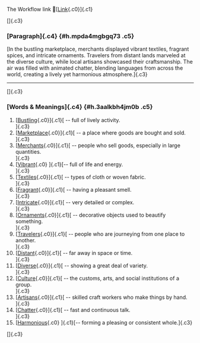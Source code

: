 The Workflow link
👏[[Link](https://www.google.com/url?q=http://www.google.com&sa=D&source=editors&ust=1756942798312699&usg=AOvVaw0AhyQPkxFaZykoJqKt1IPf){.c0}]{.c1}

[]{.c3}

### [Paragraph]{.c4} {#h.mpda4mgbgq73 .c5}

[In the bustling marketplace, merchants displayed vibrant textiles,
fragrant spices, and intricate ornaments. Travelers from distant lands
marveled at the diverse culture, while local artisans showcased their
craftsmanship. The air was filled with animated chatter, blending
languages from across the world, creating a lively yet harmonious
atmosphere.]{.c3}

------------------------------------------------------------------------

[]{.c3}

### [Words & Meanings]{.c4} {#h.3aalkbh4jm0b .c5}

1.  [[Bustling](https://www.google.com/url?q=http://www.google.com&sa=D&source=editors&ust=1756942798313895&usg=AOvVaw0BUs_ztqYMQ4AQCzMYAyje){.c0}]{.c1}[ --
    full of lively activity.\
    ]{.c3}
2.  [[Marketplace](https://www.google.com/url?q=http://www.google.com&sa=D&source=editors&ust=1756942798314134&usg=AOvVaw3CcV860RDl8ynt6QibpPyq){.c0}]{.c1}[ --
    a place where goods are bought and sold.\
    ]{.c3}
3.  [[Merchants](https://www.google.com/url?q=http://www.google.com&sa=D&source=editors&ust=1756942798314364&usg=AOvVaw16HArJ26sHkXgFnkepYjhU){.c0}]{.c1}[ --
    people who sell goods, especially in large quantities.\
    ]{.c3}
4.  [[Vibrant](https://www.google.com/url?q=http://www.google.com&sa=D&source=editors&ust=1756942798314616&usg=AOvVaw2OFc3itAOPW83QZCbpSRhH){.c0}
    ]{.c1}[-- full of life and energy.\
    ]{.c3}
5.  [[Textiles](https://www.google.com/url?q=http://www.google.com&sa=D&source=editors&ust=1756942798314802&usg=AOvVaw0Z-pbYTeiAklJsWKoI8e3u){.c0}]{.c1}[ --
    types of cloth or woven fabric.\
    ]{.c3}
6.  [[Fragrant](https://www.google.com/url?q=http://www.google.com&sa=D&source=editors&ust=1756942798315008&usg=AOvVaw1nfX7nndvDV0NBYDLnUWu8){.c0}]{.c1}[ --
    having a pleasant smell.\
    ]{.c3}
7.  [[Intricate](https://www.google.com/url?q=http://www.google.com&sa=D&source=editors&ust=1756942798315193&usg=AOvVaw1aaJhgURpe7_PXonG9vbCg){.c0}]{.c1}[ --
    very detailed or complex.\
    ]{.c3}
8.  [[Ornaments](https://www.google.com/url?q=http://www.google.com&sa=D&source=editors&ust=1756942798315403&usg=AOvVaw04_tI-opETiy_Ra4ukfhPE){.c0}]{.c1}[ --
    decorative objects used to beautify something.\
    ]{.c3}
9.  [[Travelers](https://www.google.com/url?q=http://www.google.com&sa=D&source=editors&ust=1756942798315629&usg=AOvVaw1uydM4yP5mgR4LAdJug4Xp){.c0}]{.c1}[ --
    people who are journeying from one place to another.\
    ]{.c3}
10. [[Distant](https://www.google.com/url?q=http://www.google.com&sa=D&source=editors&ust=1756942798315855&usg=AOvVaw0Mkh47dHxEXn0dOv53KTYP){.c0}]{.c1}[ --
    far away in space or time.\
    ]{.c3}
11. [[Diverse](https://www.google.com/url?q=http://www.google.com&sa=D&source=editors&ust=1756942798316035&usg=AOvVaw1k41A61DmYrwSQ2GvBnd1P){.c0}]{.c1}[ --
    showing a great deal of variety.\
    ]{.c3}
12. [[Culture](https://www.google.com/url?q=http://www.google.com&sa=D&source=editors&ust=1756942798316219&usg=AOvVaw39R3wvjCx_APRKzJnbR7EH){.c0}]{.c1}[ --
    the customs, arts, and social institutions of a group.\
    ]{.c3}
13. [[Artisans](https://www.google.com/url?q=http://www.google.com&sa=D&source=editors&ust=1756942798316465&usg=AOvVaw15YCXaQfAUZqxRQusTteOT){.c0}]{.c1}[ --
    skilled craft workers who make things by hand.\
    ]{.c3}
14. [[Chatter](https://www.google.com/url?q=http://www.google.com&sa=D&source=editors&ust=1756942798316670&usg=AOvVaw2NO4ePDVVp--PQP9eqKJQE){.c0}]{.c1}[ --
    fast and continuous talk.\
    ]{.c3}
15. [[Harmonious](https://www.google.com/url?q=http://www.google.com&sa=D&source=editors&ust=1756942798316847&usg=AOvVaw1CjTNcimskTq47V_BVkb4l){.c0}
    ]{.c1}[-- forming a pleasing or consistent whole.]{.c3}

[]{.c3}
